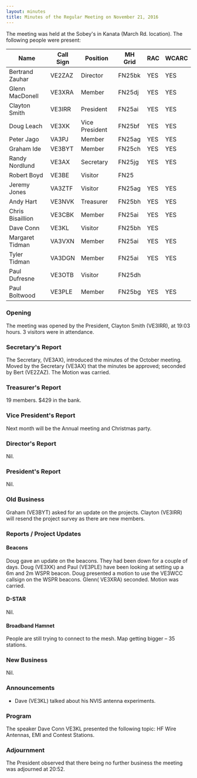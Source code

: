 ```yaml
---
layout: minutes
title: Minutes of the Regular Meeting on November 21, 2016
---
```


The meeting was held at the Sobey's in Kanata (March Rd. location).
The following people were present:

| Name             | Call Sign | Position       | MH Grid | RAC | WCARC |
|------------------|-----------|----------------|---------|-----|-------|
| Bertrand Zauhar  | VE2ZAZ    | Director       | FN25bk  | YES |  YES  |
| Glenn MacDonell  | VE3XRA    | Member         | FN25dj  | YES |  YES  |
| Clayton Smith    | VE3IRR    | President      | FN25ai  | YES |  YES  |
| Doug Leach       | VE3XK     | Vice President | FN25bf  | YES |  YES  |
| Peter Jago       | VA3PJ     | Member         | FN25ag  | YES |  YES  |
| Graham Ide       | VE3BYT    | Member         | FN25ch  | YES |  YES  |
| Randy Nordlund   | VE3AX     | Secretary      | FN25jg  | YES |  YES  |
| Robert Boyd      | VE3BE     | Visitor        | FN25    |     |       |
| Jeremy Jones     | VA3ZTF    | Visitor        | FN25ag  | YES |  YES  |
| Andy Hart        | VE3NVK    | Treasurer      | FN25bh  | YES |  YES  |
| Chris Bisaillion | VE3CBK    | Member         | FN25ai  | YES |  YES  |
| Dave Conn        | VE3KL     | Visitor        | FN25bh  | YES |       |
| Margaret Tidman  | VA3VXN    | Member         | FN25ai  | YES |  YES  |
| Tyler Tidman     | VA3DGN    | Member         | FN25ai  | YES |  YES  |
| Paul Dufresne    | VE3OTB    | Visitor        | FN25dh  |     |       |
| Paul Boltwood    | VE3PLE    | Member         | FN25bg  | YES |  YES  |

### Opening

The meeting was opened by the President, Clayton Smith (VE3IRR), at 19:03 hours.
3 visitors were in attendance.

### Secretary's Report

The Secretary, (VE3AX), introduced the minutes of the October meeting.
Moved by the Secretary (VE3AX) that the minutes be approved; seconded by Bert (VE2ZAZ).
The Motion was carried.

### Treasurer's Report

19 members. $429 in the bank.

### Vice President's Report

Next month will be the Annual meeting and Christmas party.

### Director's Report

Nil.

### President's Report

Nil.

### Old Business

Graham (VE3BYT) asked for an update on the projects. Clayton (VE3IRR) will resend the project survey as there are new members.

### Reports / Project Updates

#### Beacons

Doug gave an update on the beacons. They had been down for a couple of days.
Doug (VE3XK) and Paul (VE3PLE)  have been looking at setting up a 6m and 2m WSPR beacon.
Doug presented a motion to use the VE3WCC callsign on the WSPR beacons. Glenn( VE3XRA) seconded.
Motion was carried.

#### D-STAR

Nil.

#### Broadband Hamnet

People are still trying to connect to the mesh. Map getting bigger – 35 stations.

### New Business

Nil.

### Announcements

* Dave (VE3KL) talked about his NVIS antenna experiments.

### Program

The speaker Dave Conn VE3KL presented the following topic: HF Wire Antennas, EMI and Contest Stations.

### Adjournment

The President observed that there being no further business the meeting was adjourned at 20:52.
